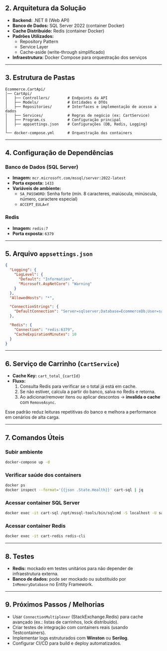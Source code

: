 

## 2. Arquitetura da Solução
- **Backend:** .NET 8 (Web API)  
- **Banco de Dados:** SQL Server 2022 (container Docker)  
- **Cache Distribuído:** Redis (container Docker)  
- **Padrões Utilizados:**
  - Repository Pattern
  - Service Layer
  - Cache-aside (write-through simplificado)
- **Infraestrutura:** Docker Compose para orquestração dos serviços  

---

## 3. Estrutura de Pastas
```plaintext
Ecommerce.CartApi/
│── CartApi/
│   ├── Controllers/        # Endpoints da API
│   ├── Models/             # Entidades e DTOs
│   ├── Repositories/       # Interfaces e implementação de acesso a dados
│   ├── Services/           # Regras de negócio (ex: CartService)
│   ├── Program.cs          # Configuração principal
│   ├── appsettings.json    # Configurações (DB, Redis, Logging)
│
└── docker-compose.yml      # Orquestração dos containers
```

---

## 4. Configuração de Dependências

### Banco de Dados (SQL Server)
- **Imagem:** `mcr.microsoft.com/mssql/server:2022-latest`
- **Porta exposta:** `1433`
- **Variáveis de ambiente:**
  - `SA_PASSWORD`: Senha forte (mín. 8 caracteres, maiúscula, minúscula, número, caractere especial)
  - `ACCEPT_EULA=Y`

### Redis
- **Imagem:** `redis:7`
- **Porta exposta:** `6379`

---

## 5. Arquivo `appsettings.json`
```json
{
  "Logging": {
    "LogLevel": {
      "Default": "Information",
      "Microsoft.AspNetCore": "Warning"
    }
  },
  "AllowedHosts": "*",

  "ConnectionStrings": {
    "DefaultConnection": "Server=sqlserver;Database=EcommerceDb;User=sa;Password=Your_strong_Password123;TrustServerCertificate=True;"
  },

  "Redis": {
    "Connection": "redis:6379",
    "CacheExpirationMinutes": 10
  }
}
```

---

## 6. Serviço de Carrinho (`CartService`)
- **Cache Key:** `cart_total_{cartId}`
- **Fluxo:**
  1. Consulta Redis para verificar se o total já está em cache.  
  2. Se não estiver, calcula a partir do banco, salva no Redis e retorna.  
  3. Ao adicionar/remover itens ou aplicar descontos → **invalida o cache** com `RemoveAsync`.  

Esse padrão reduz leituras repetitivas do banco e melhora a performance em cenários de alta carga.  

---

## 7. Comandos Úteis

### Subir ambiente
```bash
docker-compose up -d
```

### Verificar saúde dos containers
```bash
docker ps
docker inspect --format='{{json .State.Health}}' cart-sql | jq
```

### Acessar container SQL Server
```bash
docker exec -it cart-sql /opt/mssql-tools/bin/sqlcmd -S localhost -U sa -P "YourPassword"
```

### Acessar container Redis
```bash
docker exec -it cart-redis redis-cli
```

---

## 8. Testes
- **Redis:** mockado em testes unitários para não depender de infraestrutura externa.  
- **Banco de dados:** pode ser mockado ou substituído por `InMemoryDatabase` no Entity Framework.  

---

## 9. Próximos Passos / Melhorias
- Usar `ConnectionMultiplexer` (StackExchange.Redis) para cache avançado (ex.: listas de carrinhos, lock distribuído).  
- Criar testes de integração com containers reais (usando Testcontainers).  
- Implementar logs estruturados com **Winston** ou **Serilog**.  
- Configurar CI/CD para build e deploy automatizados.  
